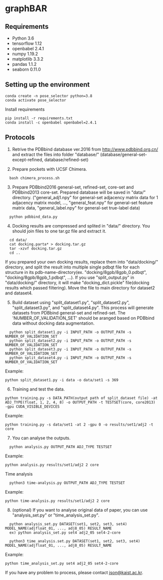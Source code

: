 # graphBAR

## Requirements
+ Python 3.6
+ tensorflow 1.12
+ openbabel 2.4.1
+ numpy 1.19.2
+ matplotlib 3.3.2
+ pandas 1.1.2
+ seaborn 0.11.0

## Setting up the environment
```
conda create -n pose_selector python=3.8
conda activate pose_selector
``` 
Install requirements
```
pip install -r requirements.txt
conda install -c openbabel openbabel=2.4.1
```


## Protocols

1. Retrive the PDBbind database ver.2016 from http://www.pdbbind.org.cn/ and extract the files into folder "database/" 
(database/general-set-except-refined, database/refined-set)

2. Prepare pockets with UCSF Chimera.
```
  bash chimera_process.sh
```

3. Prepare PDBbind2016 general-set, refined-set, core-set and PDBbind2013 core-set. Prepared database will be saved in "data/" directory. 
("general_adj1.npy" for general-set adjacency matrix data for 1 adjacency matrix model, ..., "general_feat.npy" for general-set feature matrix data, "general_label.npy" for general-set true-label data)
```
  python pdbbind_data.py
```

4. Docking results are compressed and splited in "data/" directory. You should join files to one tar.gz file and extract it.
```
  cd data/
  cat docking.parta* > docking.tar.gz
  tar -xzvf docking.tar.gz
  cd ..
```
If you prepared your own docking results, replace them into "data/docking/" directory, and split the result into multiple single pdbqt file for each structure in its pdb-name-directory(ex. "docking/8gpb/8gpb_0.pdbqt", "docking/8gpb/8gpb_1.pdbqt", ...). If you use "split_output.py" in "data/docking/" directory, it will make "docking_dict.pickle" file(docking results which passed filtering). Move the file to main directory for dataset2 and dataset4.

5. Build dataset using "split_dataset1.py", "split_dataset2.py", "split_dataset3.py", and "split_dataset4.py". This process will generate datasets from PDBbind general-set and refined-set. The 'NUMBER_OF_VALIDATION_SET' should be aranged based on PDBbind data without docking data augmentation.
```
  python split_dataset1.py -i INPUT_PATH -o OUTPUT_PATH -s NUMBER_OF_VALIDATION_SET
  python split_dataset2.py -i INPUT_PATH -o OUTPUT_PATH -s NUMBER_OF_VALIDATION_SET
  python split_dataset3.py -i INPUT_PATH -o OUTPUT_PATH -s NUMBER_OF_VALIDATION_SET
  python split_dataset4.py -i INPUT_PATH -o OUTPUT_PATH -s NUMBER_OF_VALIDATION_SET
  ```
  
Example:
```
python split_dataset1.py -i data -o data/set1 -s 369
```

6. Training and test the data.
```
python training.py -s DATA_PATH(output path of split_dataset file) -at ADJ_TYPE(float, 1, 2, 4, 8) -o OUTPUT_PATH -t TESTSET(core, core2013) -gpu CUDA_VISIBLE_DEVICES
```
  
Example:
```
python training.py -s data/set1 -at 2 -gpu 0 -o results/set1/adj2 -t core
```

7. You can analyse the outputs.
```
  python analysis.py OUTPUT_PATH ADJ_TYPE TESTSET
```
Example:
```
python analysis.py results/set1/adj2 2 core
```

Time analysis
```
  python3 time-analysis.py OUTPUT_PATH ADJ_TYPE TESTSET
```

Example:
```
python time-analysis.py results/set1/adj2 2 core
```

8. (optional) If you want to analyse original data of paper, you can use "analysis_set.py" or "time_analysis_set.py".
```
  python analysis_set.py DATASET(set1, set2, set3, set4) MODEL_NAME(adjfloat_01, ..., adj8_05) RESULT_NAME
  ex) python analysis_set.py set4 adj2_05 set4-2-core
  
  python3 time_analysis.set.py DATASET(set1, set2, set3, set4) MODEL_NAME(adjfloat_01, ..., adj8_05) RESULT_NAME
  ```
  
  Example:
  ```
  python time_analysis_set.py set4 adj2_05 set4-2-core
```

If you have any problem to process, please contact json@kaist.ac.kr.
